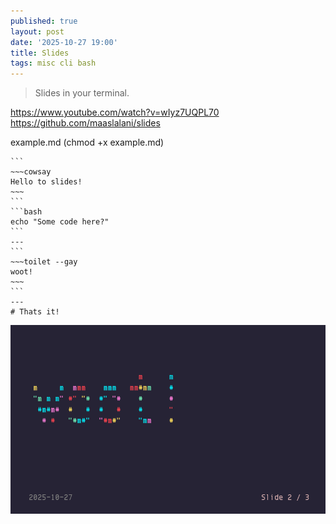 ```yaml
---
published: true
layout: post
date: '2025-10-27 19:00'
title: Slides
tags: misc cli bash 
---
```

> Slides in your terminal.

<https://www.youtube.com/watch?v=wIyz7UQPL70>  
<https://github.com/maaslalani/slides>

example.md (chmod +x example.md)


    ```
    ~~~cowsay
    Hello to slides!
    ~~~
    ```
    ```bash
    echo "Some code here?"
    ```
    ---
    ```
    ~~~toilet --gay
    woot!
    ~~~
    ```
    ---
    # Thats it!

![example](/media/slides.png)
